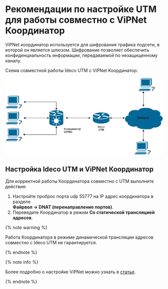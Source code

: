 # Рекомендации по настройке UTM для работы совместно с ViPNet Координатор

ViPNet координатор используется для шифрования трафика подсети, в которой он является шлюзом. Шифрование позволяет обеспечить конфиденциальность информации, передаваемой по незащищенному каналу.

Схема совместной работы Ideco UTM с ViPNet Координатор:

![](../../../_images/vipnet-coordinator1.png)

## Настройка Ideco UTM и ViPNet Координатор

Для корректной работы Координатора совместно с UTM выполните действия:

1. Настройте проброс порта udp 55777 на IP адрес координатора в разделе \
  **Файрвол -> DNAT (перенаправление портов)**.
2. Переведите Координатор в режим **Со статической трансляцией адресов**.

{% note warning %}

Работа Координатора в режиме динамической трансляции адресов совместно с Ideco UTM не гарантируется.

{% endnote %}

{% note info %}

Более подробно о настройке ViPNet можно узнать в [статье](https://infotecs.ru/press-center/publications/printsipy-marshrutizatsii-i-preobrazovaniya-ip-trafika-v-vpn-seti-sozdannoy-s-ispolzovaniem-tekhnolo/).

{% endnote %}

